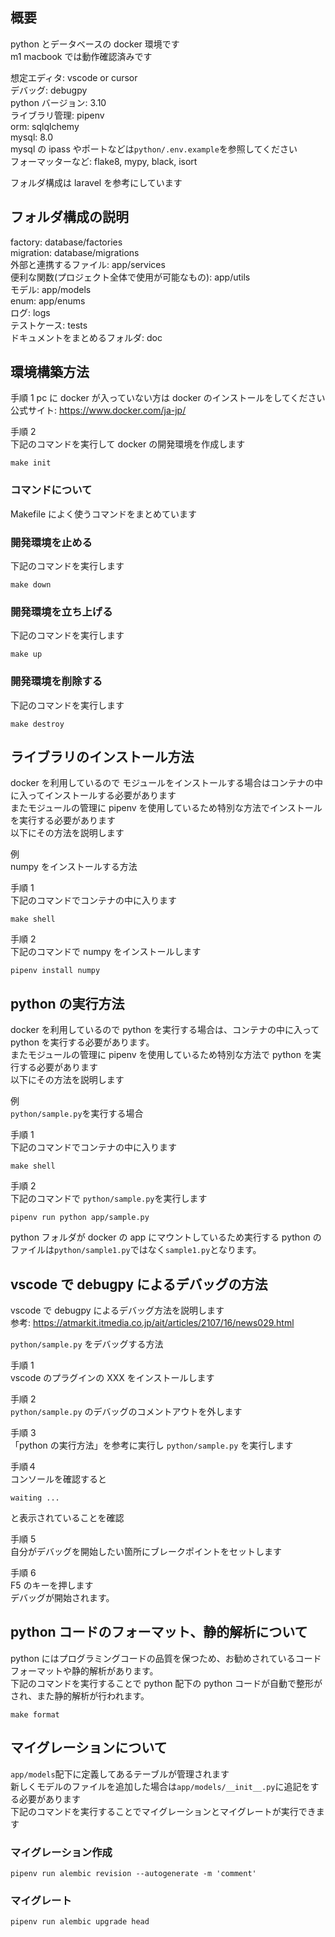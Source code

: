 ## 概要

python とデータベースの docker 環境です  
m1 macbook では動作確認済みです

想定エディタ: vscode or cursor  
デバッグ: debugpy  
python バージョン: 3.10  
ライブラリ管理: pipenv  
orm: sqlqlchemy  
mysql: 8.0  
mysql の ipass やポートなどは`python/.env.example`を参照してください  
フォーマッターなど: flake8, mypy, black, isort

フォルダ構成は laravel を参考にしています

## フォルダ構成の説明

factory: database/factories  
migration: database/migrations  
外部と連携するファイル: app/services  
便利な関数(プロジェクト全体で使用が可能なもの): app/utils  
モデル: app/models  
enum: app/enums  
ログ: logs  
テストケース: tests  
ドキュメントをまとめるフォルダ: doc

## 環境構築方法

手順 1
pc に docker が入っていない方は docker のインストールをしてください  
公式サイト: https://www.docker.com/ja-jp/

手順 2  
下記のコマンドを実行して docker の開発環境を作成します

```
make init
```

### コマンドについて

Makefile によく使うコマンドをまとめています

### 開発環境を止める

下記のコマンドを実行します

```
make down
```

### 開発環境を立ち上げる

下記のコマンドを実行します

```
make up
```

### 開発環境を削除する

下記のコマンドを実行します

```
make destroy
```

## ライブラリのインストール方法

docker を利用しているので モジュールをインストールする場合はコンテナの中に入ってインストールする必要があります  
またモジュールの管理に pipenv を使用しているため特別な方法でインストールを実行する必要があります  
以下にその方法を説明します

例  
numpy をインストールする方法

手順 1  
下記のコマンドでコンテナの中に入ります

```
make shell
```

手順 2  
下記のコマンドで numpy をインストールします

```
pipenv install numpy
```

## python の実行方法

docker を利用しているので python を実行する場合は、コンテナの中に入って python を実行する必要があります。  
またモジュールの管理に pipenv を使用しているため特別な方法で python を実行する必要があります  
以下にその方法を説明します

例  
`python/sample.py`を実行する場合

手順 1  
下記のコマンドでコンテナの中に入ります

```
make shell
```

手順 2  
下記のコマンドで `python/sample.py`を実行します

```
pipenv run python app/sample.py
```

python フォルダが docker の app にマウントしているため実行する python のファイルは`python/sample1.py`ではなく`sample1.py`となります。

## vscode で debugpy によるデバッグの方法

vscode で debugpy によるデバッグ方法を説明します  
参考: https://atmarkit.itmedia.co.jp/ait/articles/2107/16/news029.html

`python/sample.py` をデバッグする方法

手順 1  
vscode のプラグインの XXX をインストールします

手順 2  
`python/sample.py` のデバッグのコメントアウトを外します

手順 3  
「python の実行方法」を参考に実行し `python/sample.py` を実行します

手順４  
コンソールを確認すると

```
waiting ...
```

と表示されていることを確認

手順 5  
自分がデバッグを開始したい箇所にブレークポイントをセットします

手順 6  
F5 のキーを押します  
デバッグが開始されます。

## python コードのフォーマット、静的解析について

python にはプログラミングコードの品質を保つため、お勧めされているコードフォーマットや静的解析があります。  
下記のコマンドを実行することで python 配下の python コードが自動で整形がされ、また静的解析が行われます。

```
make format
```

## マイグレーションについて

`app/models`配下に定義してあるテーブルが管理されます  
新しくモデルのファイルを追加した場合は`app/models/__init__.py`に追記をする必要があります  
下記のコマンドを実行することでマイグレーションとマイグレートが実行できます

### マイグレーション作成

```
pipenv run alembic revision --autogenerate -m 'comment'
```

### マイグレート

```
pipenv run alembic upgrade head
```
